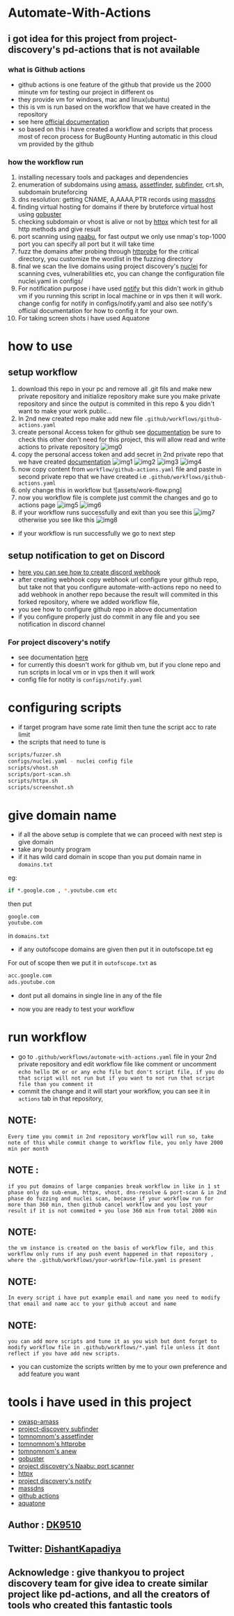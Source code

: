 # Automate-With-Actions
## i got idea for this project from project-discovery's pd-actions that is not available 

### what is Github actions
- github actions is one feature of the github that provide us the 2000 minute vm for testing our project in different os
- they provide vm for windows, mac and linux(ubuntu)
- this is vm is run based on the workflow that we have created in the repository
- see here [official documentation](https://docs.github.com/en/actions)
- so based on this i have created a workflow and scripts that process most of recon process for BugBounty Hunting automatic in this cloud vm provided by the github

### how the workflow run
1. installing necessary tools and packages and dependencies 
2. enumeration of subdomains using [amass](https://github.com/OWASP/Amass), [assetfinder](https://github.com/tomnomnom/assetfinder), [subfinder](https://github.com/projectdiscovery/subfinder), crt.sh, subdomain bruteforcing
3. dns resolution: getting CNAME, A,AAAA,PTR records using [massdns](https://github.com/blechschmidt/massdns)
4. finding virtual hosting for domains if there by bruteforce virtual host using [gobuster](https://github.com/OJ/gobuster)
5. checking subdomain or vhost is alive or not by [httpx](https://github.com/projectdiscovery/httpx) which test for all http methods and give result
6. port scanning using [naabu](https://github.com/projectdiscovery/naabu), for fast output we only use nmap's top-1000 port you can specify all port but it will take time
7. fuzz the domains after probing through [httprobe](https://github.com/tomnomnom/httprobe) for the critical directory, you customize the wordlist in the fuzzing directory
8. final we scan the live domains using project discovery's [nuclei](https://github.com/projectdiscovery/nuclei) for scanning cves, vulnerabilities etc, you can change the configuration file nuclei.yaml in configs/
9. For notification purpose i have used [notify](https://github.com/projectdiscovery/notify) but this didn't work in github vm  if you running this script in local machine or in vps then it will work. change config for notify in configs/notify.yaml and also see notify's official documentation for how to config it for your own.
10. For taking screen shots i have used Aquatone 

# how to use 
## setup workflow
1. download this repo in your pc and remove all .git fils and make new private repository and initialize repository make sure you make private repository and since the output is commited in this repo & you didn't want to make your work public...
2. In 2nd new created repo make add new file `.github/workflows/github-actions.yaml`
3. create personal Access token for github see [documentation](https://docs.github.com/en/github/authenticating-to-github/keeping-your-account-and-data-secure/creating-a-personal-access-token) be sure to check this other don't need for this project, this will allow read and write actions to private repository
![img0](assets/permission.png)
5. copy the personal access token and add secret in 2nd private repo that we have created [documentation](https://docs.github.com/en/actions/reference/encrypted-secrets) 
![img1](assets/add-secret-1.png)
![img2](assets/add-secret-2.png)
![img3](assets/add-secret-3.png)
![img4](assets/add-secret-4.png)
7. now copy content from `workflow/github-actions.yaml` file and paste in second private repo that we have created i.e `.github/workflows/github-actions.yaml`
8. only change this in workflow but
![assets/work-flow.png]
9. now you workflow file is complete just commit the changes and go to actions page
![img5](assets/eg-actions-1.png)
![img6](assets/eg-actions-2.png)
10. if your workflow runs successfully and exit than you see this
![img7](assets/eg-actions-3.png)
otherwise you see like this
![img8](assets/eg-actions-4.png)

- if your workflow is run successfully we go to next step

## setup notification to get on Discord
- [here you can see how to create discord webhook](https://support.discord.com/hc/en-us/articles/228383668-Intro-to-Webhooks)
- after creating webhook copy webhook url configure your github repo, but take not that you configure automate-with-actions repo no need to add webhook in another repo because the result will commited in this forked repository, where we added workflow file,
-  you see how to configure github repo in above documentation
- if you configure properly just do commit in any file and you see notification in discord channel

### For project discovery's notify
- see documentation [here](https://github.com/projectdiscovery/notify)
- for currently  this doesn't work for github vm, but if you clone repo and run scripts in local vm or in vps then it will work
- config file for notity is `configs/notify.yaml`

# configuring scripts
- if target program have some rate limit then tune the script acc to rate limit
- the scripts that need to tune is
```bash
scripts/fuzzer.sh
configs/nuclei.yaml - nuclei config file
scripts/vhost.sh
scripts/port-scan.sh
scripts/httpx.sh
scripts/screenshot.sh
```

# give domain name
- if all the above setup is complete that we can proceed with next step is give domain 
- take any bounty program
- if it has wild card domain in scope than you put domain name in `domains.txt`

eg:
```bash
if *.google.com , *.youtube.com etc 
```
then put
```
google.com
youtube.com
```
in `domains.txt `
- if any outofscope domains are given then put it in outofscope.txt
eg 

For out of scope then we put it in `outofscope.txt` as
```bash
acc.google.com
ads.youtube.com
```
- dont put all domains in single line in any of the file

- now you are ready to test your workflow

# run workflow
- go to `.github/workflows/automate-with-actions.yaml` file in your 2nd private repository and edit workflow file like comment or uncomment `echo hello DK or or any echo file but don't script file, if you do that script will not run but if you want to not run that script file than you comment it`
- commit the change and it will start your workflow, you can see it in `actions` tab in that repository, 
## NOTE:
`Every time you commit in 2nd repository workflow will run so, take note of this while commit change to workflow file, you only have 2000 min per month `
## NOTE :
`if you put domains of large companies break workflow in like in 1 st phase only do sub-enum, httpx, vhost, dns-resolve & port-scan & in 2nd phase do fuzzing and nuclei scan, because if your workflow run for more than 360 min, then github cancel workflow and you lost your result if it is not commited + you lose 360 min from total 2000 min`

## NOTE:
`the vm instance is created on the basis of workflow file, and this workflow only runs if any push event happened in that repository , where the .github/workflows/your-workflow-file.yaml is present`

## NOTE: 
`In every script i have put example email and name you need to modify that email and name acc to your github accout and name`

## NOTE:
`you can add more scripts and tune it as you wish but dont forget to modify workflow file in .github/workflows/*.yaml file unless it dont reflect if you have add new scripts.`

- you can customize the scripts written by me to your own preference and add feature you want

# tools i have used in this project
- [owasp-amass](https://github.com/OWASP/Amass)
- [project-discovery subfinder](https://github.com/projectdiscovery/subfinder)
- [tomnomnom's assetfinder](https://github.com/tomnomnom/assetfinder)
- [tomnomnom's httprobe](https://github.com/tomnomnom/httprobe)
- [tomnomnom's anew](https://github.com/tomnomnom/anew)
- [gobuster](https://github.com/OJ/gobuster)
- [project discovery's Naabu: port scanner](https://github.com/projectdiscovery/naabu)
- [httpx ](https://github.com/projectdiscovery/httpx)
- [project discovery's notify](https://github.com/projectdiscovery/notify)
- [massdns](https://github.com/blechschmidt/massdns)
- [github actions](https://docs.github.com/en/actions)
- [aquatone](https://github.com/michenriksen/aquatone)

## Author : [DK9510](https://github.com/DK9510)
## Twitter: [DishantKapadiya](https://twitter.com/DK_9510)
## Acknowledge : give thankyou to project discovery team for give idea to create similar project like pd-actions, and all the creators of tools who created this fantastic tools
